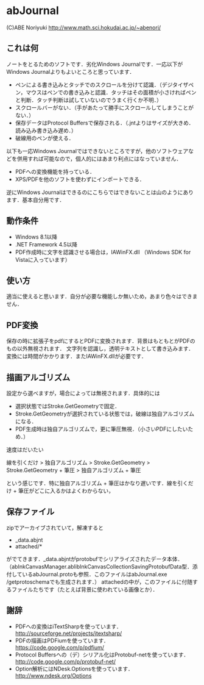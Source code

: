 ﻿abJournal
=========
(C)ABE Noriyuki <http://www.math.sci.hokudai.ac.jp/~abenori/>

## これは何
ノートをとるためのソフトです．劣化Windows Journalです．一応以下がWindows Journalよりもよいところと思っています．
* ペンによる書き込みとタッチでのスクロールを分けて認識．（デジタイザペン，マウスはペンでの書き込みと認識．タッチはその面積が小さければペンと判断．タッチ判断は試していないのでうまく行くか不明．）
* スクロールバーがない．（手があたって勝手にスクロールしてしまうことがない．）
* 保存データはProtocol Buffersで保存される．（.jntよりはサイズが大きめ．読み込み書き込み遅め．）
* 破線用のペンが使える．

以下も一応Windows Journalではできないところですが，他のソフトウェアなどを併用すれば可能なので，個人的にはあまり利点にはなっていません．
* PDFへの変換機能を持っている．
* XPS/PDFを他のソフトを使わずにインポートできる．

逆にWindows Journalはできるのにこちらではできないことは山のようにあります．基本自分用です．

## 動作条件
* Windows 8.1以降
* .NET Framework 4.5以降
* PDF作成時に文字を認識させる場合は，IAWinFX.dll （Windows SDK for Vistaに入っています）

## 使い方
適当に使えると思います．自分が必要な機能しか無いため，あまり色々はできません．

## PDF変換
保存の時に拡張子をpdfにするとPDFに変換されます．背景はもともとがPDFのもの以外無視されます．
文字列を認識し，透明テキストとして書き込みます．変換には時間がかかります．またIAWinFX.dllが必要です．

## 描画アルゴリズム
設定から選べますが，場合によっては無視されます．具体的には
* 選択状態ではStroke.GetGeometryで固定．
* Stroke.GetGeometryが選択されている状態では，破線は独自アルゴリズムになる．
* PDF生成時は独自アルゴリズムで，更に筆圧無視．（小さいPDFにしたいため．）

速度はだいたい

線を引くだけ > 独自アルゴリズム > Stroke.GetGeometry > Stroke.GetGeometry + 筆圧 > 独自アルゴリズム + 筆圧

という感じです．特に独自アルゴリズム + 筆圧はかなり遅いです．線を引くだけ + 筆圧がどこに入るかはよくわからない，

## 保存ファイル
zipでアーカイブされていて，解凍すると
* _data.abjnt
* attached/*

がでてきます．_data.abjntがprotobufでシリアライズされたデータ本体．（abInkCanvasManager.ablibInkCanvasCollectionSavingProtobufData型．添付しているabJournal.protoも参照．このファイルはabJournal.exe /getprotoschemaでも生成されます．）
attachedの中が，このファイルに付随するファイルたちです（たとえば背景に使われている画像とか）．

## 謝辞
* PDFへの変換はiTextSharpを使っています．
  <http://sourceforge.net/projects/itextsharp/>
* PDFの描画はPDFiumを使っています．
  <https://code.google.com/p/pdfium/>
* Protocol Buffersへの（デ）シリアル化はProtobuf-netを使っています．
  <http://code.google.com/p/protobuf-net/>
* Option解析にはNDesk.Optionsを使っています．
  <http://www.ndesk.org/Options>
